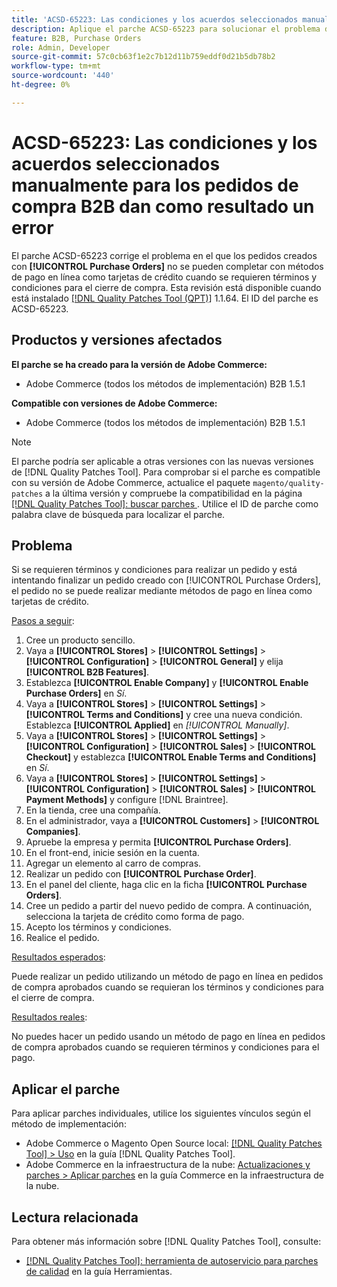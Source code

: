 ```yaml
---
title: 'ACSD-65223: Las condiciones y los acuerdos seleccionados manualmente para los pedidos de compra B2B dan como resultado un error'
description: Aplique el parche ACSD-65223 para solucionar el problema de Adobe Commerce donde los pedidos creados con [!UICONTROL Purchase Orders] no se pueden completar con métodos de pago en línea como tarjetas de crédito cuando se requieren términos y condiciones para el cierre de compra.
feature: B2B, Purchase Orders
role: Admin, Developer
source-git-commit: 57c0cb63f1e2c7b12d11b759eddf0d21b5db78b2
workflow-type: tm+mt
source-wordcount: '440'
ht-degree: 0%

---
```



# ACSD-65223: Las condiciones y los acuerdos seleccionados manualmente para los pedidos de compra B2B dan como resultado un error

El parche ACSD-65223 corrige el problema en el que los pedidos creados con **[!UICONTROL Purchase Orders]** no se pueden completar con métodos de pago en línea como tarjetas de crédito cuando se requieren términos y condiciones para el cierre de compra. Esta revisión está disponible cuando está instalado [[!DNL Quality Patches Tool (QPT)]](/help/tools/quality-patches-tool/quality-patches-tool-to-self-serve-quality-patches.md) 1.1.64. El ID del parche es ACSD-65223.

## Productos y versiones afectados

**El parche se ha creado para la versión de Adobe Commerce:**

* Adobe Commerce (todos los métodos de implementación) B2B 1.5.1

**Compatible con versiones de Adobe Commerce:**

* Adobe Commerce (todos los métodos de implementación) B2B 1.5.1

>[!NOTE]
>
>El parche podría ser aplicable a otras versiones con las nuevas versiones de [!DNL Quality Patches Tool]. Para comprobar si el parche es compatible con su versión de Adobe Commerce, actualice el paquete `magento/quality-patches` a la última versión y compruebe la compatibilidad en la página [[!DNL Quality Patches Tool]: buscar parches ](https://experienceleague.adobe.com/tools/commerce-quality-patches/index.html?lang=es). Utilice el ID de parche como palabra clave de búsqueda para localizar el parche.

## Problema

Si se requieren términos y condiciones para realizar un pedido y está intentando finalizar un pedido creado con [!UICONTROL Purchase Orders], el pedido no se puede realizar mediante métodos de pago en línea como tarjetas de crédito.

<u>Pasos a seguir</u>:

1. Cree un producto sencillo.
1. Vaya a **[!UICONTROL Stores]** > **[!UICONTROL Settings]** > **[!UICONTROL Configuration]** > **[!UICONTROL General]** y elija **[!UICONTROL B2B Features]**.
1. Establezca **[!UICONTROL Enable Company]** y **[!UICONTROL Enable Purchase Orders]** en *Sí*.
1. Vaya a **[!UICONTROL Stores]** > **[!UICONTROL Settings]** > **[!UICONTROL Terms and Conditions]** y cree una nueva condición. Establezca **[!UICONTROL Applied]** en *[!UICONTROL Manually]*.
1. Vaya a **[!UICONTROL Stores]** > **[!UICONTROL Settings]** > **[!UICONTROL Configuration]** > **[!UICONTROL Sales]** > **[!UICONTROL Checkout]** y establezca **[!UICONTROL Enable Terms and Conditions]** en *Sí*.
1. Vaya a **[!UICONTROL Stores]** > **[!UICONTROL Settings]** > **[!UICONTROL Configuration]** > **[!UICONTROL Sales]** > **[!UICONTROL Payment Methods]** y configure [!DNL Braintree].
1. En la tienda, cree una compañía.
1. En el administrador, vaya a **[!UICONTROL Customers]** > **[!UICONTROL Companies]**.
1. Apruebe la empresa y permita **[!UICONTROL Purchase Orders]**.
1. En el front-end, inicie sesión en la cuenta.
1. Agregar un elemento al carro de compras.
1. Realizar un pedido con **[!UICONTROL Purchase Order]**.
1. En el panel del cliente, haga clic en la ficha **[!UICONTROL Purchase Orders]**.
1. Cree un pedido a partir del nuevo pedido de compra. A continuación, selecciona la tarjeta de crédito como forma de pago.
1. Acepto los términos y condiciones.
1. Realice el pedido.

<u>Resultados esperados</u>:

Puede realizar un pedido utilizando un método de pago en línea en pedidos de compra aprobados cuando se requieran los términos y condiciones para el cierre de compra.

<u>Resultados reales</u>:

No puedes hacer un pedido usando un método de pago en línea en pedidos de compra aprobados cuando se requieren términos y condiciones para el pago.

## Aplicar el parche

Para aplicar parches individuales, utilice los siguientes vínculos según el método de implementación:

* Adobe Commerce o Magento Open Source local: [[!DNL Quality Patches Tool] > Uso](/help/tools/quality-patches-tool/usage.md) en la guía [!DNL Quality Patches Tool].
* Adobe Commerce en la infraestructura de la nube: [Actualizaciones y parches > Aplicar parches](https://experienceleague.adobe.com/docs/commerce-cloud-service/user-guide/develop/upgrade/apply-patches.html?lang=es) en la guía Commerce en la infraestructura de la nube.

## Lectura relacionada

Para obtener más información sobre [!DNL Quality Patches Tool], consulte:

* [[!DNL Quality Patches Tool]: herramienta de autoservicio para parches de calidad](/help/tools/quality-patches-tool/quality-patches-tool-to-self-serve-quality-patches.md) en la guía Herramientas.
